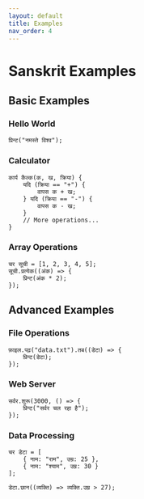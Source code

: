 ```yaml
---
layout: default
title: Examples
nav_order: 4
---
```


# Sanskrit Examples

## Basic Examples

### Hello World
```sanskrit
प्रिन्ट("नमस्ते विश्व");
```

### Calculator
```sanskrit
कार्य कैल्क(क, ख, क्रिया) {
    यदि (क्रिया == "+") {
        वापस क + ख;
    } यदि (क्रिया == "-") {
        वापस क - ख;
    }
    // More operations...
}
```

### Array Operations
```sanskrit
चर सूची = [1, 2, 3, 4, 5];
सूची.प्रत्येक((अंक) => {
    प्रिन्ट(अंक * 2);
});
```

## Advanced Examples

### File Operations
```sanskrit
फ़ाइल.पढ़("data.txt").तब((डेटा) => {
    प्रिन्ट(डेटा);
});
```

### Web Server
```sanskrit
सर्वर.शुरू(3000, () => {
    प्रिन्ट("सर्वर चल रहा है");
});
```

### Data Processing
```sanskrit
चर डेटा = [
    { नाम: "राम", उम्र: 25 },
    { नाम: "श्याम", उम्र: 30 }
];

डेटा.छान((व्यक्ति) => व्यक्ति.उम्र > 27);
```
